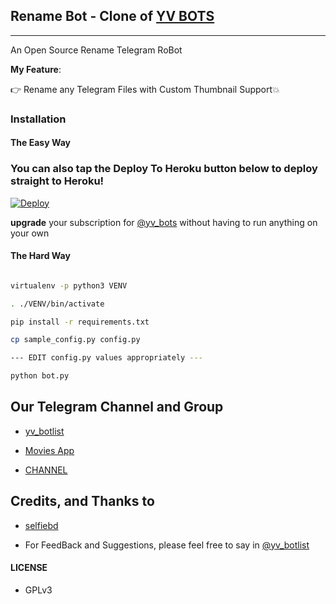 ## Rename Bot - Clone of  [YV BOTS](https://t.me/yv_bots)
---

An Open Source Rename Telegram RoBot

**My Feature**:

👉 Rename any Telegram Files with Custom Thumbnail Support💥

### Installation

#### The Easy Way



### You can also tap the Deploy To Heroku button below to deploy straight to Heroku!

[![Deploy](https://www.herokucdn.com/deploy/button.svg)](https://www.heroku.com/deploy?template=https://github.com/erichdanikeninfo/TG-Rename-Bot)

**upgrade** your subscription for [@yv_bots](https://t.me/yv_bots) without having to run anything on your own

#### The Hard Way 

```sh

virtualenv -p python3 VENV

. ./VENV/bin/activate

pip install -r requirements.txt

cp sample_config.py config.py

--- EDIT config.py values appropriately ---

python bot.py

```

## Our Telegram Channel and Group

* [yv_botlist](https://t.me/yv_botlist)

* [Movies App](https://jyl9xt8j.r.us-east-1.awstrack.me/L0/https:%2F%2Fappsgeyser.com%2Fapi%2Ftrack%2Fredirect%3Furl=https%253A%252F%252Ffiles.appsgeyser.com%252FYV%252520MOVIES_12774088.apk%253Fsrc%253Demail/1/010001763b6aa574-04671144-b8ff-4b1f-a8c6-7a6feff2538c-000000/vs3lEMJ1N292cCZ7Y6eK6OnOvb4=191)

* [CHANNEL](https://t.me/yv_bots)

## Credits, and Thanks to

* [selfiebd](https://tme/yv_botlist)





- For FeedBack and Suggestions, please feel free to say in [@yv_botlist](https://t.me/yv_botlist)

#### LICENSE

- GPLv3
